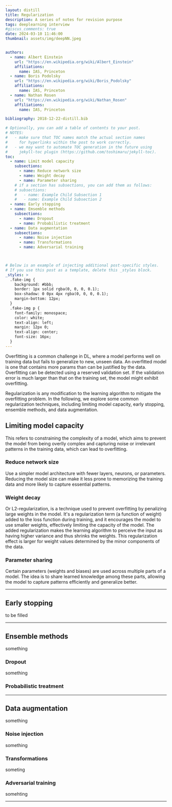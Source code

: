 ```yaml
---
layout: distill
title: Regularization
description: A series of notes for revision purpose
tags: deeplearning interview
#giscus_comments: true
date: 2024-03-10 11:46:00
thumbnail: assets/img/deepNN.jpeg


authors:
  - name: Albert Einstein
    url: "https://en.wikipedia.org/wiki/Albert_Einstein"
    affiliations:
      name: IAS, Princeton
  - name: Boris Podolsky
    url: "https://en.wikipedia.org/wiki/Boris_Podolsky"
    affiliations:
      name: IAS, Princeton
  - name: Nathan Rosen
    url: "https://en.wikipedia.org/wiki/Nathan_Rosen"
    affiliations:
      name: IAS, Princeton

bibliography: 2018-12-22-distill.bib

# Optionally, you can add a table of contents to your post.
# NOTES:
#   - make sure that TOC names match the actual section names
#     for hyperlinks within the post to work correctly.
#   - we may want to automate TOC generation in the future using
#     jekyll-toc plugin (https://github.com/toshimaru/jekyll-toc).
toc:
  - name: Limit model capacity 
    subsections:
      - name: Reduce network size
      - name: Weight decay
      - name: Parameter sharing
    # if a section has subsections, you can add them as follows:
    # subsections:
    #   - name: Example Child Subsection 1
    #   - name: Example Child Subsection 2
  - name: Early stopping
  - name: Emsemble methods
    subsections:
      - name: Dropout 
      - name: Probabilistic treatment 
  - name: Data augmentation
    subsections:
      - name: Noise injection
      - name: Transformations
      - name: Adversarial training



# Below is an example of injecting additional post-specific styles.
# If you use this post as a template, delete this _styles block.
_styles: >
  .fake-img {
    background: #bbb;
    border: 1px solid rgba(0, 0, 0, 0.1);
    box-shadow: 0 0px 4px rgba(0, 0, 0, 0.1);
    margin-bottom: 12px;
  }
  .fake-img p {
    font-family: monospace;
    color: white;
    text-align: left;
    margin: 12px 0;
    text-align: center;
    font-size: 16px;
  }
---
```


Overfitting is a common challenge in DL, where a model performs well on training data but fails to generalize to new, unseen data. An overfitted model is one that contains more params than can be justified by the data. Overfitting can be detected using a reserved validation set. If the validation error is much larger than that on the training set, the model might exhibit overfitting. 

Regularization is any modification to the learning algorithm to mitigate the overfitting problem. In the following, we explore some common regularization techniques, including limiting model capacity, early stopping, ensemble methods, and data augmentation. 


## Limiting model capacity

This refers to constraining the complexity of a model, which aims to prevent the model from being overlly complex and capturing noise or irrelevant patterns in the training data, which can lead to overfitting. 

### Reduce network size

Use a simpler model architecture with fewer layers, neurons, or parameters. Reducing the model size can make it less prone to memorizing the training data and more likely to capture essential patterns. 

### Weight decay

Or L2-regularization, is a technique used to prevent overfitting by penalizing large weights in the model. It's a regularization term (a function of weight) added to the loss function during training, and it encourages the model to use smaller weights, effectively limiting the capacity of the model. The added regularization makes the learning algorithm to perceive the input as having higher variance and thus shrinks the weights. This regularization effect is larger for weight values determined by the minor components of the data. 

### Parameter sharing

Certain parameters (weights and biases) are used across multiple parts of a model. The idea is to share learned knowledge among these parts, allowing the model to capture patterns efficiently and generalize better. 

---

## Early stopping

to be filled

---

## Ensemble methods

something

### Dropout

something


### Probabilistic treatment

---

## Data augmentation

something

### Noise injection

something 

### Transformations

someting

### Adversarial training

somehting

---

